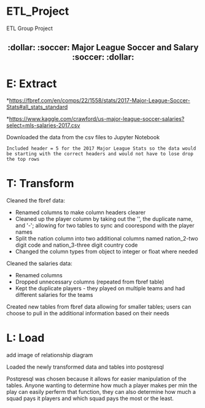 # ETL_Project
ETL Group Project 

<h2 align="center">:dollar: :soccer: Major League Soccer and Salary :soccer: :dollar:</h2>

# E: Extract 
*https://fbref.com/en/comps/22/1558/stats/2017-Major-League-Soccer-Stats#all_stats_standard

*https://www.kaggle.com/crawford/us-major-league-soccer-salaries?select=mls-salaries-2017.csv

Downloaded the data from the csv files to Jupyter Notebook 
    
    Included header = 5 for the 2017 Major League Stats so the data would be starting with the correct headers and would not have to lose drop the top rows


# T: Transform
Cleaned the fbref data:
-    Renamed columns to make column headers clearer
-    Cleaned up the player column by taking out the '\', the duplicate name, and '-'; allowing for two tables to sync and coorespond with the player names
-    Split the nation column into two additional columns named nation_2-two digit code and nation_3-three digit country code
-    Changed the column types from object to integer or float where needed

Cleaned the salaries data:
-    Renamed columns
-    Dropped unnecessary columns (repeated from fbref table)
-    Kept the duplicate players - they played on multiple teams and had different salaries for the teams
    
Created new tables from fbref data allowing for smaller tables; users can choose to pull in the additional information based on their needs 
    


# L: Load
add image of relationship diagram

Loaded the newly transformed data and tables into postqresql 

Postqresql was chosen because it allows for easier manipulation of the tables.  Anyone wanting to determine how much a player makes per min the play can easily perferm that function, they can also determine how much a squad pays it players and which squad pays the most or the least. 

